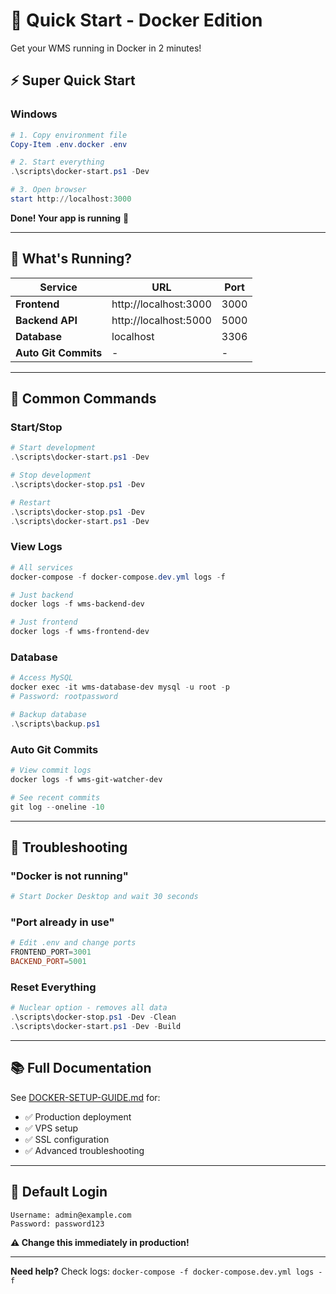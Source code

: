 # 🚀 Quick Start - Docker Edition

Get your WMS running in Docker in 2 minutes!

## ⚡ Super Quick Start

### Windows

```powershell
# 1. Copy environment file
Copy-Item .env.docker .env

# 2. Start everything
.\scripts\docker-start.ps1 -Dev

# 3. Open browser
start http://localhost:3000
```

**Done! Your app is running** 🎉

---

## 🎯 What's Running?

| Service | URL | Port |
|---------|-----|------|
| **Frontend** | http://localhost:3000 | 3000 |
| **Backend API** | http://localhost:5000 | 5000 |
| **Database** | localhost | 3306 |
| **Auto Git Commits** | - | - |

---

## 📝 Common Commands

### Start/Stop

```powershell
# Start development
.\scripts\docker-start.ps1 -Dev

# Stop development
.\scripts\docker-stop.ps1 -Dev

# Restart
.\scripts\docker-stop.ps1 -Dev
.\scripts\docker-start.ps1 -Dev
```

### View Logs

```powershell
# All services
docker-compose -f docker-compose.dev.yml logs -f

# Just backend
docker logs -f wms-backend-dev

# Just frontend
docker logs -f wms-frontend-dev
```

### Database

```powershell
# Access MySQL
docker exec -it wms-database-dev mysql -u root -p
# Password: rootpassword

# Backup database
.\scripts\backup.ps1
```

### Auto Git Commits

```powershell
# View commit logs
docker logs -f wms-git-watcher-dev

# See recent commits
git log --oneline -10
```

---

## 🔧 Troubleshooting

### "Docker is not running"
```powershell
# Start Docker Desktop and wait 30 seconds
```

### "Port already in use"
```powershell
# Edit .env and change ports
FRONTEND_PORT=3001
BACKEND_PORT=5001
```

### Reset Everything
```powershell
# Nuclear option - removes all data
.\scripts\docker-stop.ps1 -Dev -Clean
.\scripts\docker-start.ps1 -Dev -Build
```

---

## 📚 Full Documentation

See [DOCKER-SETUP-GUIDE.md](DOCKER-SETUP-GUIDE.md) for:
- ✅ Production deployment
- ✅ VPS setup
- ✅ SSL configuration
- ✅ Advanced troubleshooting

---

## 🎨 Default Login

```
Username: admin@example.com
Password: password123
```

**⚠️ Change this immediately in production!**

---

**Need help?** Check logs: `docker-compose -f docker-compose.dev.yml logs -f`
